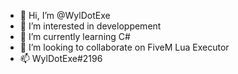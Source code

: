 - 👋 Hi, I’m @WylDotExe
- 👀 I’m interested in developpement
- 🌱 I’m currently learning C#
- 💞️ I’m looking to collaborate on FiveM Lua Executor
- 📫 WylDotExe#2196

<!---
WylDotExe/WylDotExe is a ✨ special ✨ repository because its `README.md` (this file) appears on your GitHub profile.
You can click the Preview link to take a look at your changes.
--->
